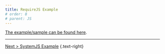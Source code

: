 ```yaml
---
title: RequireJS Example
# order: 8
# parent: JS
---
```

[The example/sample can be found here](https://github.com/exceptionless/Exceptionless.JavaScript/tree/master/example/RequireJS).

---  

[Next > SystemJS Example](system-js-example.md) {.text-right}